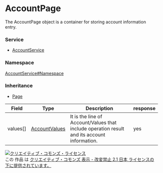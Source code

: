 

# AccountPage

The AccountPage object is a container for storing account information entry.

### Service

+ [AccountService](../../services/AccountService.md)

### Namespace

[AccountService#Namespace](../../services/AccountService.md#namespace)

### Inheritance

+ [Page](../Common/Page.md)

| Field | Type | Description | response |
| ----- | ---- | ----------- | -------- |
| values[] | [AccountValues](./AccountValues.md) | It is the line of Account/Values that include operation result and its account information. | yes | |

<a rel="license" href="http://creativecommons.org/licenses/by-nd/2.1/jp/"><img alt="クリエイティブ・コモンズ・ライセンス" style="border-width:0" src="https://i.creativecommons.org/l/by-nd/2.1/jp/88x31.png" /></a><br />この 作品 は <a rel="license" href="http://creativecommons.org/licenses/by-nd/2.1/jp/">クリエイティブ・コモンズ 表示 - 改変禁止 2.1 日本 ライセンスの下に提供されています。</a>
